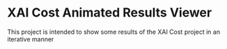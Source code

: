 # XAI Cost Animated Results Viewer

This project is intended to show some results of the XAI Cost project in an iterative manner
